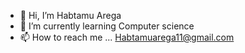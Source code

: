 - 👋 Hi, I’m Habtamu Arega
- 🌱 I’m currently learning Computer science
- 📫 How to reach me ... Habtamuarega11@gmail.com

<!---
habte12/habte12 is a ✨ special ✨ repository because its `README.md` (this file) appears on your GitHub profile.
You can click the Preview link to take a look at your changes.
--->
